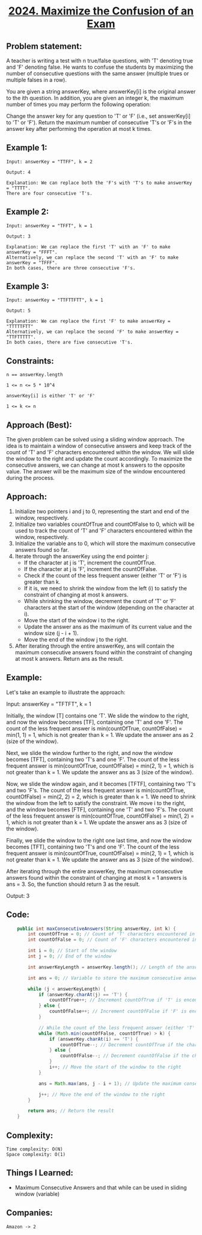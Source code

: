 <h1 align="center"><a href="https://leetcode.com/problems/maximize-the-confusion-of-an-exam/" target="_blank">2024. Maximize the Confusion of an Exam</a></h1>

## Problem statement:
A teacher is writing a test with n true/false questions, with 'T' denoting true and 'F' denoting false. He wants to confuse the students by maximizing the number of consecutive questions with the same answer (multiple trues or multiple falses in a row).

You are given a string answerKey, where answerKey[i] is the original answer to the ith question. In addition, you are given an integer k, the maximum number of times you may perform the following operation:

Change the answer key for any question to 'T' or 'F' (i.e., set answerKey[i] to 'T' or 'F').
Return the maximum number of consecutive 'T's or 'F's in the answer key after performing the operation at most k times.




## Example 1:

```
Input: answerKey = "TTFF", k = 2

Output: 4

Explanation: We can replace both the 'F's with 'T's to make answerKey = "TTTT".
There are four consecutive 'T's.
```

## Example 2:

```
Input: answerKey = "TFFT", k = 1

Output: 3

Explanation: We can replace the first 'T' with an 'F' to make answerKey = "FFFT".
Alternatively, we can replace the second 'T' with an 'F' to make answerKey = "TFFF".
In both cases, there are three consecutive 'F's.
```


## Example 3:

```
Input: answerKey = "TTFTTFTT", k = 1

Output: 5

Explanation: We can replace the first 'F' to make answerKey = "TTTTTFTT"
Alternatively, we can replace the second 'F' to make answerKey = "TTFTTTTT". 
In both cases, there are five consecutive 'T's.
```


## Constraints:

```
n == answerKey.length

1 <= n <= 5 * 10^4

answerKey[i] is either 'T' or 'F'

1 <= k <= n
```


 

## Approach (Best):

The given problem can be solved using a sliding window approach. The idea is to maintain a window of consecutive answers and keep track of the count of 'T' and 'F' characters encountered within the window. We will slide the window to the right and update the count accordingly. To maximize the consecutive answers, we can change at most k answers to the opposite value. The answer will be the maximum size of the window encountered during the process.

## Approach:

1. Initialize two pointers i and j to 0, representing the start and end of the window, respectively.
2. Initialize two variables countOfTrue and countOfFalse to 0, which will be used to track the count of 'T' and 'F' characters encountered within the window, respectively.
3. Initialize the variable ans to 0, which will store the maximum consecutive answers found so far.
4. Iterate through the answerKey using the end pointer j:
   - If the character at j is 'T', increment the countOfTrue.
   - If the character at j is 'F', increment the countOfFalse.
   - Check if the count of the less frequent answer (either 'T' or 'F') is greater than k.
   - If it is, we need to shrink the window from the left (i) to satisfy the constraint of changing at most k answers.
   - While shrinking the window, decrement the count of 'T' or 'F' characters at the start of the window (depending on the character at i).
   - Move the start of the window i to the right.
   - Update the answer ans as the maximum of its current value and the window size (j - i + 1).
   - Move the end of the window j to the right.
5. After iterating through the entire answerKey, ans will contain the maximum consecutive answers found within the constraint of changing at most k answers. Return ans as the result.

## Example:

Let's take an example to illustrate the approach:

Input: answerKey = "TFTFT", k = 1

Initially, the window [T] contains one 'T'. We slide the window to the right, and now the window becomes [TF], containing one 'T' and one 'F'. The count of the less frequent answer is min(countOfTrue, countOfFalse) = min(1, 1) = 1, which is not greater than k = 1. We update the answer ans as 2 (size of the window).

Next, we slide the window further to the right, and now the window becomes [TFT], containing two 'T's and one 'F'. The count of the less frequent answer is min(countOfTrue, countOfFalse) = min(2, 1) = 1, which is not greater than k = 1. We update the answer ans as 3 (size of the window).

Now, we slide the window again, and it becomes [TFTF], containing two 'T's and two 'F's. The count of the less frequent answer is min(countOfTrue, countOfFalse) = min(2, 2) = 2, which is greater than k = 1. We need to shrink the window from the left to satisfy the constraint. We move i to the right, and the window becomes [FTF], containing one 'T' and two 'F's. The count of the less frequent answer is min(countOfTrue, countOfFalse) = min(1, 2) = 1, which is not greater than k = 1. We update the answer ans as 3 (size of the window).

Finally, we slide the window to the right one last time, and now the window becomes [TFT], containing two 'T's and one 'F'. The count of the less frequent answer is min(countOfTrue, countOfFalse) = min(2, 1) = 1, which is not greater than k = 1. We update the answer ans as 3 (size of the window).

After iterating through the entire answerKey, the maximum consecutive answers found within the constraint of changing at most k = 1 answers is ans = 3. So, the function should return 3 as the result.

Output: 3



## Code: 

```java
    public int maxConsecutiveAnswers(String answerKey, int k) {
        int countOfTrue = 0; // Count of 'T' characters encountered in the window
        int countOfFalse = 0; // Count of 'F' characters encountered in the window

        int i = 0; // Start of the window
        int j = 0; // End of the window

        int answerKeyLength = answerKey.length(); // Length of the answerKey string

        int ans = 0; // Variable to store the maximum consecutive answers found

        while (j < answerKeyLength) {
            if (answerKey.charAt(j) == 'T') {
                countOfTrue++; // Increment countOfTrue if 'T' is encountered
            } else {
                countOfFalse++; // Increment countOfFalse if 'F' is encountered
            }

            // While the count of the less frequent answer (either 'T' or 'F') is greater than k, shrink the window from the left (i)
            while (Math.min(countOfFalse, countOfTrue) > k) {
                if (answerKey.charAt(i) == 'T') {
                    countOfTrue--; // Decrement countOfTrue if the character at the start of the window is 'T'
                } else {
                    countOfFalse--; // Decrement countOfFalse if the character at the start of the window is 'F'
                }
                i++; // Move the start of the window to the right
            }

            ans = Math.max(ans, j - i + 1); // Update the maximum consecutive answers found so far

            j++; // Move the end of the window to the right
        }

        return ans; // Return the result
    }
```







## Complexity:

```
Time complexity: O(N)  
Space complexity: O(1)
```

## Things I Learned:

-  Maximum Consecutive Answers and that while can be used in sliding window (variable)
  


## Companies:

```
Amazon -> 2
```





